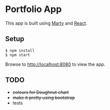 # Portfolio App

This app is built using [Marty](http://martyjs.org) and [React](https://facebook.github.io/react/index.html).

## Setup

    $ npm install
    $ npm start

Browse to [http://localhost:8080](http://localhost:8080) to view the app.

## TODO

* ~~colours for Doughnut chart~~
* ~~make it pretty using bootstrap~~
* tests
